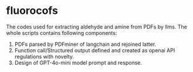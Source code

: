 # fluorocofs
The codes used for extracting aldehyde and amine from PDFs by llms.
The whole scripts contains following components:
1. PDFs parsed by PDFminer of langchain and rejoined latter.
2. Function call/Structured output defined and created as openai API regulations with novelty.
3. Design of GPT-4o-mini model prompt and response.
